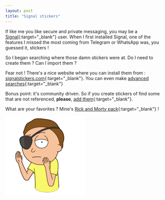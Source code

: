 ```yaml
---
layout: post
title: "Signal stickers"
---
```


If like me you like secure and private messaging, you may be a [Signal](https://signal.org/){:target="_blank"} user. When I first installed Signal, one of the features I missed the most coming from Telegram or WhatsApp was, you guessed it, stickers !

So I began searching where those damn stickers were at. Do I need to create them ? Can I import them ?

Fear not ! There's a nice website where you can install them from : [signalstickers.com](https://signalstickers.com){:target="_blank"}. You can even make [advanced searches](https://signalstickers.com/about){:target="_blank"}

Bonus point: it's community driven. So if you create stickers of find some that are not referenced, __please__, [add them](https://signalstickers.com/contribute){:target="_blank"}.

What are your favorites ? Mine's [Rick and Morty pack](https://signalstickers.com/pack/d9972b04ad521cf093a92b4a5287a93e){:target="_blank"} !

![Morty](/assets/images/morty.png)
